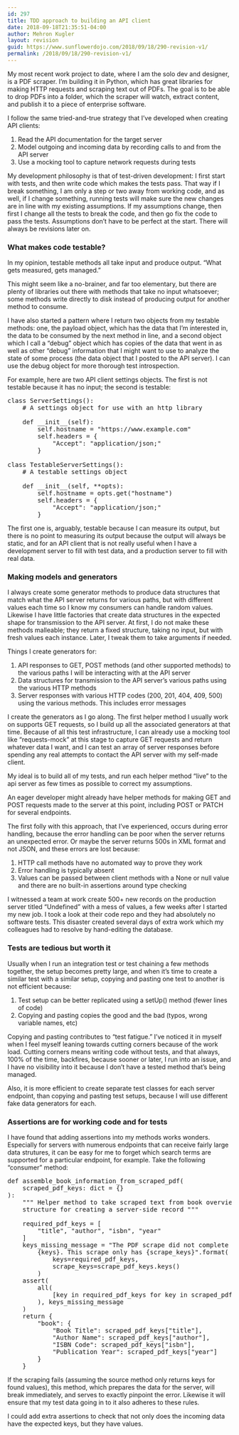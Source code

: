 ```yaml
---
id: 297
title: TDD approach to building an API client
date: 2018-09-18T21:35:51-04:00
author: Mehron Kugler
layout: revision
guid: https://www.sunflowerdojo.com/2018/09/18/290-revision-v1/
permalink: /2018/09/18/290-revision-v1/
---
```

My most recent work project to date, where I am the solo dev and designer, is a PDF scraper. I&#8217;m building it in Python, which has great libraries for making HTTP requests and scraping text out of PDFs. The goal is to be able to drop PDFs into a folder, which the scraper will watch, extract content, and publish it to a piece of enterprise software.

I follow the same tried-and-true strategy that I&#8217;ve developed when creating API clients:

  1. Read the API documentation for the target server
  2. Model outgoing and incoming data by recording calls to and from the API server
  3. Use a mocking tool to capture network requests during tests

My development philosophy is that of test-driven development: I first start with tests, and then write code which makes the tests pass. That way if I break something, I am only a step or two away from working code, and as well, if I change something, running tests will make sure the new changes are in line with my existing assumptions. If my assumptions change, then first I change all the tests to break the code, and then go fix the code to pass the tests. Assumptions don&#8217;t have to be perfect at the start. There will always be revisions later on.

<!--more-->

### What makes code testable?

In my opinion, testable methods all take input and produce output. &#8220;What gets measured, gets managed.&#8221;

This might seem like a no-brainer, and far too elementary, but there are plenty of libraries out there with methods that take no input whatsoever; some methods write directly to disk instead of producing output for another method to consume.

I have also started a pattern where I return two objects from my testable methods: one, the payload object, which has the data that I&#8217;m interested in, the data to be consumed by the next method in line, and a second object which I call a &#8220;debug&#8221; object which has copies of the data that went in as well as other &#8220;debug&#8221; information that I might want to use to analyze the state of some process (the data object that I posted to the API server). I can use the debug object for more thorough test introspection.

For example, here are two API client settings objects. The first is not testable because it has no input; the second is testable:

<pre>class ServerSettings():
    # A settings object for use with an http library
    
    def __init__(self):
        self.hostname = "https://www.example.com"
        self.headers = {
            "Accept": "application/json;"
        }

class TestableServerSettings():
    # A testable settings object
    
    def __init__(self, **opts):
        self.hostname = opts.get("hostname")
        self.headers = {
            "Accept": "application/json;"
        }
</pre>

The first one is, arguably, testable because I can measure its output, but there is no point to measuring its output because the output will always be static, and for an API client that is not really useful when I have a development server to fill with test data, and a production server to fill with real data.

### Making models and generators

I always create some generator methods to produce data structures that match what the API server returns for various paths, but with different values each time so I know my consumers can handle random values. Likewise I have little factories that create data structures in the expected shape for transmission to the API server. At first, I do not make these methods malleable; they return a fixed structure, taking no input, but with fresh values each instance. Later, I tweak them to take arguments if needed.

Things I create generators for:

  1. API responses to GET, POST methods (and other supported methods) to the various paths I will be interacting with at the API server
  2. Data structures for transmission to the API server&#8217;s various paths using the various HTTP methods
  3. Server responses with various HTTP codes (200, 201, 404, 409, 500) using the various methods. This includes error messages

I create the generators as I go along. The first helper method I usually work on supports GET requests, so I build up all the associated generators at that time. Because of all this test infrastructure, I can already use a mocking tool like &#8220;requests-mock&#8221; at this stage to capture GET requests and return whatever data I want, and I can test an array of server responses before spending any real attempts to contact the API server with my self-made client.

My ideal is to build all of my tests, and run each helper method &#8220;live&#8221; to the api server as few times as possible to correct my assumptions.

An eager developer might already have helper methods for making GET and POST requests made to the server at this point, including POST or PATCH for several endpoints.

The first folly with this approach, that I&#8217;ve experienced, occurs during error handling, because the error handling can be poor when the server returns an unexpected error. Or maybe the server returns 500s in XML format and not JSON, and these errors are lost because:

  1. HTTP call methods have no automated way to prove they work
  2. Error handling is typically absent
  3. Values can be passed between client methods with a None or null value and there are no built-in assertions around type checking

I witnessed a team at work create 500+ new records on the production server titled &#8220;Undefined&#8221; with a mess of values, a few weeks after I started my new job. I took a look at their code repo and they had absolutely no software tests. This disaster created several days of extra work which my colleagues had to resolve by hand-editing the database.

### Tests are tedious but worth it

Usually when I run an integration test or test chaining a few methods together, the setup becomes pretty large, and when it&#8217;s time to create a similar test with a similar setup, copying and pasting one test to another is not efficient because:

  1. Test setup can be better replicated using a setUp() method (fewer lines of code)
  2. Copying and pasting copies the good and the bad (typos, wrong variable names, etc)

Copying and pasting contributes to &#8220;test fatigue.&#8221; I&#8217;ve noticed it in myself when I feel myself leaning towards cutting corners because of the work load. Cutting corners means writing code without tests, and that always, 100% of the time, backfires, because sooner or later, I run into an issue, and I have no visibility into it because I don&#8217;t have a tested method that&#8217;s being managed.

Also, it is more efficient to create separate test classes for each server endpoint, than copying and pasting test setups, because I will use different fake data generators for each.

### Assertions are for working code and for tests

I have found that adding assertions into my methods works wonders. Especially for servers with numerous endpoints that can receive fairly large data strutures, it can be easy for me to forget which search terms are supported for a particular endpoint, for example. Take the following &#8220;consumer&#8221; method:

<pre>def assemble_book_information_from_scraped_pdf(
    scraped_pdf_keys: dict = {}
):
    """ Helper method to take scraped text from book overview PDF and assemble data
    structure for creating a server-side record """
    
    required_pdf_keys = [
        "title", "author", "isbn", "year"
    ]
    keys_missing_message = "The PDF scrape did not complete as expected. Required keys:"\
        {keys}. This scrape only has {scrape_keys}".format(
            keys=required_pdf_keys,
            scrape_keys=scrape_pdf_keys.keys()
        )
    assert(
        all(
            [key in required_pdf_keys for key in scraped_pdf_keys]
        ), keys_missing_message
    )
    return {
        "book": {
            "Book Title": scraped_pdf_keys["title"],
            "Author Name": scraped_pdf_keys["author"],
            "ISBN Code": scraped_pdf_keys["isbn"],
            "Publication Year": scraped_pdf_keys["year"]
        }
    }
</pre>

If the scraping fails (assuming the source method only returns keys for found values), this method, which prepares the data for the server, will break immediately, and serves to exactly pinpoint the error. Likewise it will ensure that my test data going in to it also adheres to these rules.

I could add extra assertions to check that not only does the incoming data have the expected keys, but they have values.